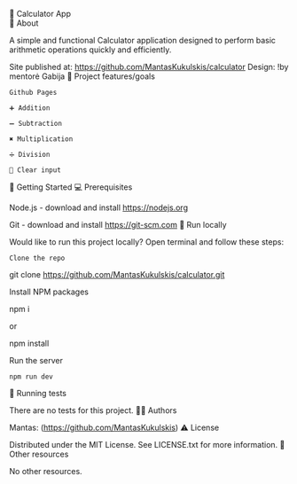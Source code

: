 🧮 Calculator App
<br>
🌟 About

A simple and functional Calculator application designed to perform basic arithmetic operations quickly and efficiently.

Site published at: https://github.com/MantasKukulskis/calculator
Design: !by mentorė Gabija
🎯 Project features/goals

    Github Pages

    ➕ Addition

    ➖ Subtraction

    ✖️ Multiplication

    ➗ Division

    🧹 Clear input

🧰 Getting Started
💻 Prerequisites

Node.js - download and install
https://nodejs.org

Git - download and install
https://git-scm.com
🏃 Run locally

Would like to run this project locally? Open terminal and follow these steps:

    Clone the repo

git clone https://github.com/MantasKukulskis/calculator.git

Install NPM packages

npm i

or

npm install

Run the server

    npm run dev

🧪 Running tests

There are no tests for this project.
👨‍💻 Authors

Mantas: (https://github.com/MantasKukulskis)
⚠️ License

Distributed under the MIT License. See LICENSE.txt for more information.
🔗 Other resources

No other resources.
